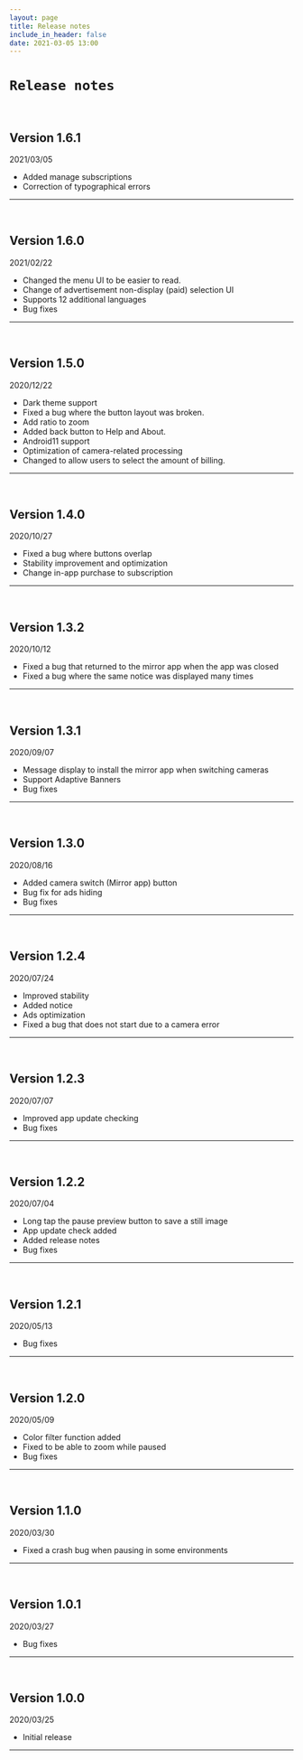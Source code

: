 ```yaml
---
layout: page
title: Release notes
include_in_header: false
date: 2021-03-05 13:00
---
```


# `Release notes`
<br>

## **Version 1.6.1**
2021/03/05
- Added manage subscriptions
- Correction of typographical errors

---
<br>

## **Version 1.6.0**
2021/02/22
- Changed the menu UI to be easier to read.
- Change of advertisement non-display (paid) selection UI
- Supports 12 additional languages
- Bug fixes

---
<br>

## **Version 1.5.0**
2020/12/22
- Dark theme support
- Fixed a bug where the button layout was broken.
- Add ratio to zoom
- Added back button to Help and About.
- Android11 support
- Optimization of camera-related processing
- Changed to allow users to select the amount of billing.

---
<br>

## **Version 1.4.0**
2020/10/27
- Fixed a bug where buttons overlap
- Stability improvement and optimization
- Change in-app purchase to subscription

---
<br>

## **Version 1.3.2**
2020/10/12
- Fixed a bug that returned to the mirror app when the app was closed
- Fixed a bug where the same notice was displayed many times

---
<br>

## **Version 1.3.1**
2020/09/07
- Message display to install the mirror app when switching cameras
- Support Adaptive Banners
- Bug fixes

---
<br>

## **Version 1.3.0**
2020/08/16
- Added camera switch (Mirror app) button
- Bug fix for ads hiding
- Bug fixes

---
<br>

## **Version 1.2.4**
2020/07/24
- Improved stability
- Added notice
- Ads optimization
- Fixed a bug that does not start due to a camera error

---
<br>

## **Version 1.2.3**
2020/07/07
- Improved app update checking
- Bug fixes

---
<br>

## **Version 1.2.2**
2020/07/04
- Long tap the pause preview button to save a still image
- App update check added
- Added release notes
- Bug fixes

---
<br>

## **Version 1.2.1**
2020/05/13
- Bug fixes

---
<br>

## **Version 1.2.0**
2020/05/09
- Color filter function added
- Fixed to be able to zoom while paused
- Bug fixes

---
<br>

## **Version 1.1.0**
2020/03/30
- Fixed a crash bug when pausing in some environments

---
<br>

## **Version 1.0.1**
2020/03/27
- Bug fixes

---
<br>

## **Version 1.0.0**
2020/03/25
- Initial release

---
<br>